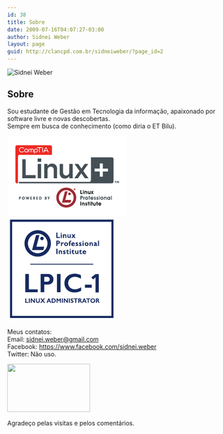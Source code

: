 ```yaml
---
id: 38
title: Sobre
date: 2009-07-16T04:07:27-03:00
author: Sidnei Weber
layout: page
guid: http://clancpd.com.br/sidneiweber/?page_id=2
---
```

<img itemprop="image" class="img-rounded" src="https://secure.gravatar.com/avatar/352dde096850c5cc2511b155ef263cd3?s=98&d=mm&r=g" alt="Sidnei Weber">

## Sobre

Sou estudante de Gestão em Tecnologia da informação, apaixonado por software livre e novas descobertas.  
Sempre em busca de conhecimento (como diria o ET Bilu).

<img src="/wp-content/uploads/2018/05/comptia1.png" /> <img src="/wp-content/uploads/2018/05/LPIC-1-Medium.png" />

Meus contatos:  
Email: sidnei.weber@gmail.com  
Facebook: [https://www.facebook.com/sidnei.weber  
](https://www.facebook.com/sidnei.weber) Twitter: Não uso.

<img class="alignnone wp-image-435 size-full" src="https://sidneiweber.com.br/wp-content/uploads/2009/07/419183.png" alt="" width="190" height="110" />

Agradeço pelas visitas e pelos comentários.
